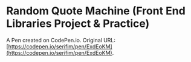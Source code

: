 # Random Quote Machine (Front End Libraries Project & Practice)

A Pen created on CodePen.io. Original URL: [https://codepen.io/serifim/pen/ExdEoKM](https://codepen.io/serifim/pen/ExdEoKM).

